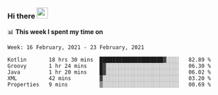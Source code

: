 ### Hi there <a href="https://www.gautamkrishnar.com/"><img src="https://media.giphy.com/media/hvRJCLFzcasrR4ia7z/giphy.gif" width="25px"></a>

📊 **This week I spent my time on**

<!--START_SECTION:waka-->
```text
Week: 16 February, 2021 - 23 February, 2021

Kotlin       18 hrs 30 mins  ████████████████████▓░░░░   82.89 % 
Groovy       1 hr 24 mins    █▓░░░░░░░░░░░░░░░░░░░░░░░   06.30 % 
Java         1 hr 20 mins    █▓░░░░░░░░░░░░░░░░░░░░░░░   06.02 % 
XML          42 mins         ▓░░░░░░░░░░░░░░░░░░░░░░░░   03.20 % 
Properties   9 mins          ▒░░░░░░░░░░░░░░░░░░░░░░░░   00.69 % 
```
<!--END_SECTION:waka-->
